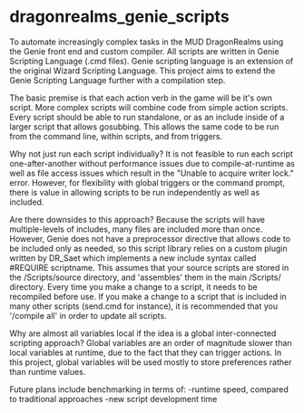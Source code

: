 # dragonrealms_genie_scripts
To automate increasingly complex tasks in the MUD DragonRealms using the Genie front end and custom compiler.
All scripts are written in Genie Scripting Language (.cmd files).
Genie scripting language is an extension of the original Wizard Scripting Language.
This project aims to extend the Genie Scripting Language further with a compilation step.

The basic premise is that each action verb in the game will be it's own script.
More complex scripts will combine code from simple action scripts.
Every script should be able to run standalone, or as an include inside of a larger script that allows gosubbing.
This allows the same code to be run from the command line, within scripts, and from triggers.

Why not just run each script individually?
It is not feasible to run each script one-after-another without performance issues due to compile-at-runtime as well as file access issues which result in the "Unable to acquire writer lock." error. However, for flexibility with global triggers or the command prompt, there is value in allowing scripts to be run independently as well as included.

Are there downsides to this approach?
Because the scripts will have multiple-levels of includes, many files are included more than once. However, Genie does not have a preprocessor directive that allows code to be included only as needed, so this script library relies on a custom plugin written by DR_Saet which implements a new include syntax called #REQUIRE scriptname. This assumes that your source scripts are stored in the /Scripts/source directory, and 'assembles' them in the main /Scripts/ directory. Every time you make a change to a script, it needs to be recompiled before use. If you make a change to a script that is included in many other scripts (send.cmd for instance), it is recommended that you '/compile all' in order to update all scripts.

Why are almost all variables local if the idea is a global inter-connected scripting approach?
Global variables are an order of magnitude slower than local variables at runtime, due to the fact that they can trigger actions. In this project, global variables will be used mostly to store preferences rather than runtime values.

Future plans include benchmarking in terms of:
	-runtime speed, compared to traditional approaches
	-new script development time
